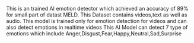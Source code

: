 This is an trained AI emotion detector which achieved an accuracy of 89% for small part of datast MELD. This Dataset contains videos,text as well as audio.
This model is trained only for emotion detection for videos and can also detect emotions in realtime videos
This AI Model can detect 7 type of emotions which include Anger,Disgust,Fear,Happy,Neutral,Sad,Surprise
